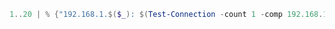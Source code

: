 ```powershell
1..20 | % {"192.168.1.$($_): $(Test-Connection -count 1 -comp 192.168.1.$($_) -quiet)"}
```

